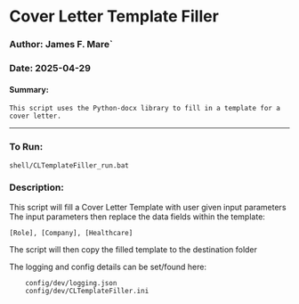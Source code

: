 # Cover Letter Template Filler

### Author: James F. Mare`
### Date: 2025-04-29

#### Summary: 
    This script uses the Python-docx library to fill in a template for a cover letter.

---

### To Run:

    shell/CLTemplateFiller_run.bat

### Description:
This script will fill a Cover Letter Template with user given input parameters
The input parameters then replace the data fields within the template:

    [Role], [Company], [Healthcare]

The script will then copy the filled template to the destination folder

The logging and config details can be set/found here:

        config/dev/logging.json
        config/dev/CLTemplateFiller.ini